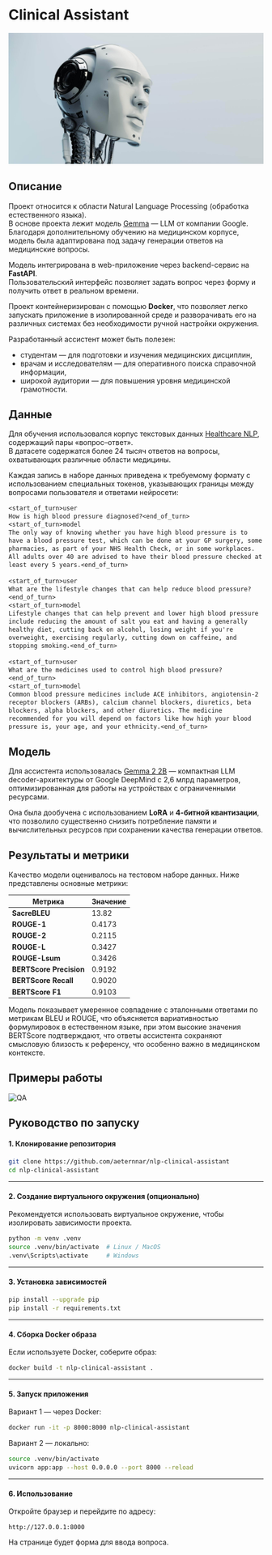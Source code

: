 # Clinical Assistant

![cover](assets/cover.jpg)

## Описание

Проект относится к области Natural Language Processing (обработка естественного языка).  
В основе проекта лежит модель [Gemma](https://ai.google.dev/gemma) — LLM от компании Google.
Благодаря дополнительному обучению на медицинском корпусе, модель была адаптирована под задачу генерации ответов на медицинские вопросы.

Модель интегрирована в web-приложение через backend-сервис на **FastAPI**.  
Пользовательский интерфейс позволяет задать вопрос через форму и получить ответ в реальном времени.  

Проект контейнеризирован с помощью **Docker**, что позволяет легко запускать приложение в изолированной среде и разворачивать его на различных системах без необходимости ручной настройки окружения.

Разработанный ассистент может быть полезен:
- студентам — для подготовки и изучения медицинских дисциплин,  
- врачам и исследователям — для оперативного поиска справочной информации,  
- широкой аудитории — для повышения уровня медицинской грамотности.  

## Данные

Для обучения использовался корпус текстовых данных [Healthcare NLP](https://www.kaggle.com/datasets/jpmiller/layoutlm), содержащий пары «вопрос–ответ».  
В датасете содержатся более 24 тысяч ответов на вопросы, охватывающих различные области медицины.  

Каждая запись в наборе данных приведена к требуемому формату с использованием специальных токенов, указывающих границы между вопросами пользователя и ответами нейросети:

```text
<start_of_turn>user
How is high blood pressure diagnosed?<end_of_turn>
<start_of_turn>model
The only way of knowing whether you have high blood pressure is to have a blood pressure test, which can be done at your GP surgery, some pharmacies, as part of your NHS Health Check, or in some workplaces. All adults over 40 are advised to have their blood pressure checked at least every 5 years.<end_of_turn>

<start_of_turn>user
What are the lifestyle changes that can help reduce blood pressure?<end_of_turn>
<start_of_turn>model
Lifestyle changes that can help prevent and lower high blood pressure include reducing the amount of salt you eat and having a generally healthy diet, cutting back on alcohol, losing weight if you're overweight, exercising regularly, cutting down on caffeine, and stopping smoking.<end_of_turn>

<start_of_turn>user
What are the medicines used to control high blood pressure?<end_of_turn>
<start_of_turn>model
Common blood pressure medicines include ACE inhibitors, angiotensin-2 receptor blockers (ARBs), calcium channel blockers, diuretics, beta blockers, alpha blockers, and other diuretics. The medicine recommended for you will depend on factors like how high your blood pressure is, your age, and your ethnicity.<end_of_turn>
```

## Модель

Для ассистента использовалась [Gemma 2 2B](https://huggingface.co/google/gemma-2-2b) — компактная LLM decoder-архитектуры от Google DeepMind с 2,6 млрд параметров, оптимизированная для работы на устройствах с ограниченными ресурсами.

Она была дообучена с использованием **LoRA** и **4-битной квантизации**, что позволило существенно снизить потребление памяти и вычислительных ресурсов при сохранении качества генерации ответов.

## Результаты и метрики

Качество модели оценивалось на тестовом наборе данных. Ниже представлены основные метрики:

| Метрика              | Значение  |
|----------------------|-----------|
| **SacreBLEU**        | 13.82     |
| **ROUGE-1**          | 0.4173    |
| **ROUGE-2**          | 0.2115    |
| **ROUGE-L**          | 0.3427    |
| **ROUGE-Lsum**       | 0.3426    |
| **BERTScore Precision**      | 0.9192    |
| **BERTScore Recall**      | 0.9020    |
| **BERTScore F1**     | 0.9103    |

Модель показывает умеренное совпадение с эталонными ответами по метрикам BLEU и ROUGE, что объясняется вариативностью формулировок в естественном языке, при этом высокие значения BERTScore подтверждают, что ответы ассистента сохраняют смысловую близость к референсу, что особенно важно в медицинском контексте.

## Примеры работы
![QA](assets/test_gif.gif)

## Руководство по запуску

#### 1. Клонирование репозитория

```bash
git clone https://github.com/aeternnar/nlp-clinical-assistant
cd nlp-clinical-assistant
```

---

#### 2. Создание виртуального окружения (опционально)

Рекомендуется использовать виртуальное окружение, чтобы изолировать зависимости проекта.

```bash
python -m venv .venv
source .venv/bin/activate  # Linux / MacOS
.venv\Scripts\activate     # Windows
```

---

#### 3. Установка зависимостей

```bash
pip install --upgrade pip
pip install -r requirements.txt
```

---

#### 4. Сборка Docker образа

Если используете Docker, соберите образ:

```bash
docker build -t nlp-clinical-assistant .
```

---

#### 5. Запуск приложения

Вариант 1 — через Docker:

```bash
docker run -it -p 8000:8000 nlp-clinical-assistant
```

Вариант 2 — локально:

```bash
source .venv/bin/activate
uvicorn app:app --host 0.0.0.0 --port 8000 --reload
```

---

#### 6. Использование

Откройте браузер и перейдите по адресу:

```
http://127.0.0.1:8000
```

На странице будет форма для ввода вопроса.
